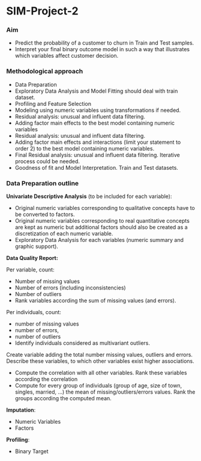 # SIM-Project-2

### ****Aim****

- Predict the probability of a customer to churn in Train and Test samples.
- Interpret your final binary outcome model in such a way that illustrates which variables affect customer decision.

### Methodological approach

- Data Preparation
- Exploratory Data Analysis and Model Fitting should deal with train dataset.
- Profiling and Feature Selection
- Modeling using numeric variables using transformations if needed.
- Residual analysis: unusual and influent data filtering.
- Adding factor main effects to the best model containing numeric variables
- Residual analysis: unusual and influent data filtering.
- Adding factor main effects and interactions (limit your statement to order 2) to the best
model containing numeric variables.
- Final Residual analysis: unusual and influent data filtering. Iterative process could be needed.
- Goodness of fit and Model Interpretation. Train and Test datasets.

### **Data Preparation outline**

**Univariate Descriptive Analysis** (to be included for each variable):

- Original numeric variables corresponding to qualitative concepts have to be converted to
factors.
- Original numeric variables corresponding to real quantitative concepts are kept as numeric
but additional factors should also be created as a discretization of each numeric variable.
- Exploratory Data Analysis for each variables (numeric summary and graphic support).

**Data Quality Report:**

Per variable, count:

- Number of missing values
- Number of errors (including inconsistencies)
- Number of outliers
- Rank variables according the sum of missing values (and errors).

Per individuals, count:

- number of missing values
- number of errors,
- number of outliers
- Identify individuals considered as multivariant outliers.

Create variable adding the total number missing values, outliers and errors. Describe these
variables, to which other variables exist higher associations.

- Compute the correlation with all other variables. Rank these variables according the
correlation
- Compute for every group of individuals (group of age, size of town, singles, married, …) the
mean of missing/outliers/errors values. Rank the groups according the computed mean.

**Imputation**:

- Numeric Variables
- Factors

**Profiling**:

- Binary Target
